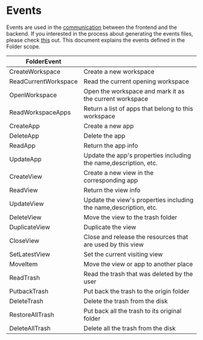 # Events

Events are used in the [communication](https://appflowy.gitbook.io/docs/essential-documentation/contribute-to-appflowy/architecture/frontend/inter-process-communication) between the frontend and the backend.
If you interested in the process about generating the events files, please check [this](https://appflowy.gitbook.io/docs/essential-documentation/contribute-to-appflowy/architecture/backend/event) out. 
This document explains the events defined in the Folder scope.


| FolderEvent          |                                                                   |
|----------------------|-------------------------------------------------------------------|
| CreateWorkspace      | Create a new workspace                                            |
| ReadCurrentWorkspace | Read the current opening workspace                                |
| OpenWorkspace        | Open the workspace and mark it as the current workspace           |
| ReadWorkspaceApps    | Return a list of apps that belong to this workspace               |
| CreateApp            | Create a new app                                                  |
| DeleteApp            | Delete the app                                                    |
| ReadApp              | Return the app info                                               |
| UpdateApp            | Update the app's properties including the name,description, etc.  |
| CreateView           | Create a new view in the corresponding app                        |
| ReadView             | Return the view info                                              |
| UpdateView           | Update the view's properties including the name,description, etc. |
| DeleteView           | Move the view to the trash folder                                 |
| DuplicateView        | Duplicate the view                                                |
| CloseView            | Close and release the resources that are used by this view        |
| SetLatestView        | Set the current visiting view                                     |
| MoveItem             | Move the view or app to another place                             |
| ReadTrash            | Read the trash that was deleted by the user                       |
| PutbackTrash         | Put back the trash to the origin folder                           |
| DeleteTrash          | Delete the trash from the disk                                    |
| RestoreAllTrash      | Put back all the trash to its original folder                     |
| DeleteAllTrash       | Delete all the trash from the disk                                |

